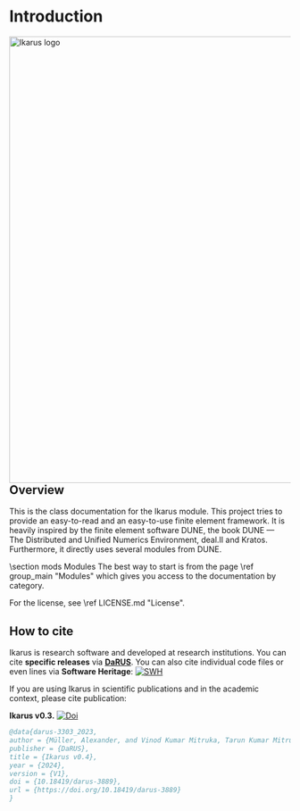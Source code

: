 # Introduction

<!--
SPDX-FileCopyrightText: 2021-2024 The Ikarus Developers mueller@ibb.uni-stuttgart.de
SPDX-License-Identifier: LGPL-3.0-or-later

The content of the file is partly adapted from https://git.iws.uni-stuttgart.de/dumux-repositories/dumux/-/blob/master/README.md?ref_type=heads.
-->

<img align="left" src="BigLogo_transparent.png" width="800" alt="Ikarus logo">  

## Overview

This is the class documentation for the Ikarus module.
This project tries to provide an easy-to-read and an easy-to-use finite element framework.
It is heavily inspired by the finite element software DUNE, the book DUNE — The Distributed and Unified Numerics Environment, deal.II and Kratos.
Furthermore, it directly uses several modules from DUNE.

\section mods Modules
The best way to start is from the page \ref group_main "Modules" which gives
you access to the documentation by category.

For the license, see \ref LICENSE.md "License".

## How to cite

Ikarus is research software and developed at research institutions.
You can cite **specific releases** via [**DaRUS**](https://darus.uni-stuttgart.de/dataverse/ikarus).
You can also cite individual code files or even lines via **Software Heritage**: [![SWH](https://archive.softwareheritage.org/badge/swh:1:rel:740930accfafedda16191ef29c9b7abd098efe6d/)](https://archive.softwareheritage.org/swh:1:rel:740930accfafedda16191ef29c9b7abd098efe6d;origin=https://github.com/ikarus-project/ikarus;visit=swh:1:snp:b4f08f128cb90cd10a37b8c657a7d01baef0ac24)

If you are using Ikarus in scientific publications and in
the academic context, please cite publication:

**Ikarus v0.3.** [![Doi](https://img.shields.io/badge/DOI-10.18419%2Fdarus--3889-orange)](https://doi.org/10.18419/darus-3889)

```bib
@data{darus-3303_2023,
author = {Müller, Alexander, and Vinod Kumar Mitruka, Tarun Kumar Mitruka and Jakob, Henrik},
publisher = {DaRUS},
title = {Ikarus v0.4},
year = {2024},
version = {V1},
doi = {10.18419/darus-3889},
url = {https://doi.org/10.18419/darus-3889}
}
```
